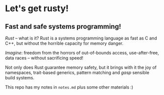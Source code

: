 # Let's get rusty!
## Fast and safe systems programming!

*Rust* – what is it?  Rust is a systems programming language as fast as C and C++, but without the horrible capacity for memory danger.

*Imagine*: freedom from the horrors of out-of-bounds access, use-after-free, data races – without sacrificing speed!

Not only does Rust guarantee memory safety, but it brings with it the joy of namespaces, trait-based generics, pattern matching and *gasp* sensible build systems.

This repo has my notes in `notes.md` plus some other materials :)

